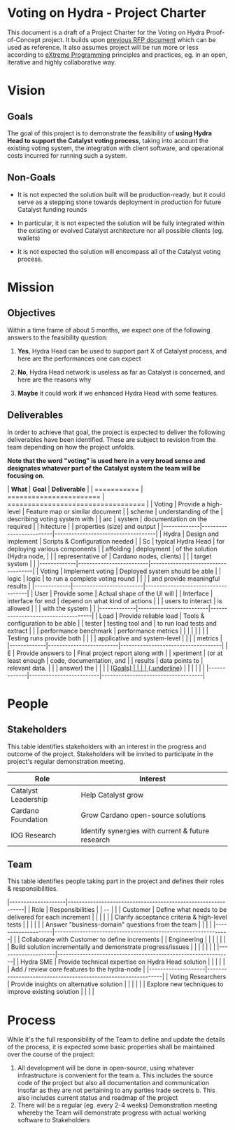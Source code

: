 # Voting on Hydra - Project Charter

This document is a draft of a Project Charter for the Voting on Hydra Proof-of-Concept project. It builds upon [previous RFP document](https://docs.google.com/document/u/0/d/12AV_OnQm-DIZgy7WWkl4NpN30jbhB97LTgU2MEvjb_U/edit) which can be used as reference. It also assumes project will be run more or less according to [eXtreme Programming](http://www.extremeprogramming.org/) principles and practices, eg. in an open, iterative and highly collaborative way.

# Vision

## Goals

The goal of this project is to demonstrate the feasibility of **using Hydra Head to support the Catalyst voting process**, taking into account the existing voting system, the integration with client software, and operational costs incurred for running such a system.

## Non-Goals

-   It is not expected the solution built will be production-ready, but it could serve as a stepping stone towards deployment in production for future Catalyst funding rounds

-   In particular, it is not expected the solution will be fully integrated within the existing or evolved Catalyst architecture nor all possible clients (eg. wallets)

-   It is not expected the solution will encompass all of the Catalyst voting process.

# Mission

## Objectives

Within a time frame of about 5 months, we expect one of the following
answers to the feasibility question:

1.  **Yes**, Hydra Head can be used to support part X of Catalyst process, and here are the performances one can expect

2.  **No**, Hydra Head network is useless as far as Catalyst is concerned, and here are the reasons why

3.  **Maybe** it could work if we enhanced Hydra Head with some features.

## Deliverables

In order to achieve that goal, the project is expected to deliver the following deliverables have been identified. These are subject to revision from the team depending on how the project unfolds.

**Note that the word \"voting\" is used here in a very broad sense and designates whatever part of the Catalyst system the team will be focusing on.**


| **What**    | **Goal**                | **Deliverable**                    |
| =========== | ======================= | ================================== |
| Voting      | Provide a high-level    | Feature map or similar document    |
| scheme      | understanding of the    | describing voting system with      |
| arc         | system                  | documentation on the required      |
| hitecture   |                         | properties (size) and output       |
|-------------|-------------------------|------------------------------------|
| Hydra       | Design and implement    | Scripts & Configuration needed     |
| Sc          | typical Hydra Head      | for deploying various components   |
| affolding   | deployment              | of the solution (Hydra node,       |
|             | representative of       | Cardano nodes, clients)            |
|             | target system           |                                    |
|-------------|-------------------------|------------------------------------|
| Voting      | Implement voting        | Deployed system should be able     |
| logic       | logic                   | to run a complete voting round     |
|             |                         | and provide meaningful results     |
|-------------|-------------------------|------------------------------------|
| User        | Provide some            | Actual shape of the UI will        |
| Interface   | interface for end       | depend on what kind of actions     |
|             | users to interact       | is allowed                         |
|             | with the system         |                                    |
|-------------|-------------------------|------------------------------------|
| Load        | Provide reliable load   | Tools & configuration to be able   |
| tester      | testing tool and        | to run load tests and extract      |
|             | performance benchmark   | performance metrics                |
|             |                         |                                    |
|             |                         | Testing runs provide both          |
|             |                         | applicative and system-level       |
|             |                         | metrics                            |
|-------------|-------------------------|------------------------------------|
| E           | Provide answers to      | Final project report along with    |
| xperiment   | (or at least enough     | code, documentation, and           |
| results     | data points to          | relevant data.                     |
|             | answer) the             |                                    |
|             | [[Goals]                |                                    |
|             | {.underline}](#goals)   |                                    |
|             |                         |                                    |
|-------------|-------------------------|------------------------------------|

# People

## Stakeholders

This table identifies stakeholders with an interest in the progress and outcome of the project. Stakeholders will be invited to participate in the project\'s regular demonstration meeting.


| Role                | Interest                                           |
| --                  | --                                                 |
| Catalyst Leadership | Help Catalyst grow                                 |
| Cardano Foundation  | Grow Cardano open-source solutions                 |
| IOG Research        | Identify synergies with current &  future research |

## Team

This table identifies people taking part in the project and defines their roles & responsibilities.

|--------------------|--------------------------------------------------------------|
| Role               | Responsibilities                                             |
| --                 |                                                              |
| Customer           | Define what needs to be delivered for each increment         |
|                    |                                                              |
|                    | Clarify acceptance criteria & high-level tests               |
|                    |                                                              |
|                    | Answer \"business-domain\" questions from the team           |
|                    |                                                              |
|--------------------|--------------------------------------------------------------|
|                    | Collaborate with Customer to define increments               |
| Engineering        |                                                              |
|                    |                                                              |
|                    | Build solution incrementally and demonstrate progress/issues |
|                    |                                                              |
|                    |                                                              |
|--------------------|--------------------------------------------------------------|
| Hydra SME          | Provide technical expertise on Hydra Head solution           |
|                    |                                                              |
|                    | Add / review core features to the hydra-node                 |
|--------------------|--------------------------------------------------------------|
| Voting Researchers | Provide insights on alternative solution                     |
|                    |                                                              |
|                    | Explore new techniques to improve existing solution          |
|                    |                                                              |

# Process

While it\'s the full responsibility of the Team to define and update the details of the process, it is expected some basic properties shall be maintained over the course of the project:

1.  All development will be done in open-source, using whatever infrastructure is convenient for the team
    a.  This includes the source code of the project but also all documentation and communication insofar as they are not pertaining to any parties trade secrets
    b.  This also includes current status and roadmap of the project
2.  There will be a regular (eg. every 2-4 weeks) Demonstration meeting whereby the Team will demonstrate progress with actual working software to Stakeholders
